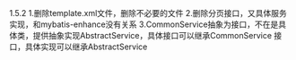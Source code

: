 1.5.2
1.删除template.xml文件，删除不必要的文件
2.删除分页接口，又具体服务实现，和mybatis-enhance没有关系
3.CommonService抽象为接口，不在是具体类，提供抽象实现AbstractService，具体接口可以继承CommonService
接口，具体实现可以继承AbstractService
